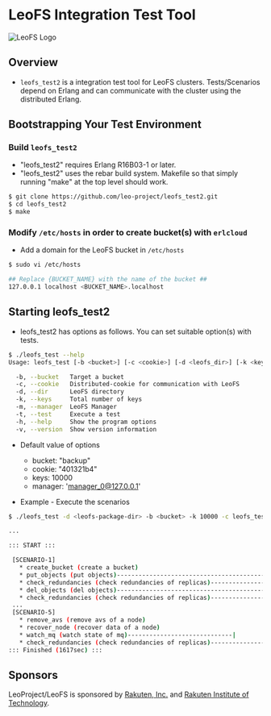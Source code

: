 LeoFS Integration Test Tool
===========================

![LeoFS Logo](http://leo-project.net/leofs/docs/_static/leofs-logo-small.png)

Overview
--------

* ``leofs_test2`` is a integration test tool for LeoFS clusters. Tests/Scenarios depend on Erlang and can communicate with the cluster using the distributed Erlang.


Bootstrapping Your Test Environment
-----------------------------------

### Build ``leofs_test2``

* "leofs_test2" requires Erlang R16B03-1 or later.
* "leofs_test2" uses the rebar build system. Makefile so that simply running "make" at the top level should work.

```bash
$ git clone https://github.com/leo-project/leofs_test2.git
$ cd leofs_test2
$ make
```

### Modify ``/etc/hosts`` in order to create bucket(s) with ``erlcloud``

* Add a domain for the LeoFS bucket in ``/etc/hosts``

```bash
$ sudo vi /etc/hosts

## Replace {BUCKET_NAME} with the name of the bucket ##
127.0.0.1 localhost <BUCKET_NAME>.localhost
```

Starting leofs_test2
--------------------

* leofs_test2 has options as follows. You can set suitable option(s) with tests.

```bash
$ ./leofs_test --help
Usage: leofs_test [-b <bucket>] [-c <cookie>] [-d <leofs_dir>] [-k <keys>] [-m <manager>] [-t <test>] [-h] [-v]

  -b, --bucket   Target a bucket
  -c, --cookie   Distributed-cookie for communication with LeoFS
  -d, --dir      LeoFS directory
  -k, --keys     Total number of keys
  -m, --manager  LeoFS Manager
  -t, --test     Execute a test
  -h, --help     Show the program options
  -v, --version  Show version information
```

* Default value of options
    * bucket: "backup"
    * cookie: "401321b4"
    * keys: 10000
    * manager: 'manager_0@127.0.0.1'

* Example - Execute the scenarios

```bash
$ ./leofs_test -d <leofs-package-dir> -b <bucket> -k 10000 -c leofs_test

...

::: START :::

 [SCENARIO-1]
   * create_bucket (create a bucket)
   * put_objects (put objects)-------------------------------------------|
   * check_redundancies (check redundancies of replicas)-----------------|
   * del_objects (del objects)-------------------------------------------|
   * check_redundancies (check redundancies of replicas)-----------------|
 ...
 [SCENARIO-5]
   * remove_avs (remove avs of a node)
   * recover_node (recover data of a node)
   * watch_mq (watch state of mq)-----------------------------|
   * check_redundancies (check redundancies of replicas)-----------------|
::: Finished (1617sec) :::
```

Sponsors
--------

LeoProject/LeoFS is sponsored by [Rakuten, Inc.](http://global.rakuten.com/corp/) and [Rakuten Institute of Technology](http://rit.rakuten.co.jp/).